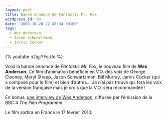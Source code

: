 ```yaml
---
layout: post
title: Bande-annonce de Fantastic Mr. Fox
wordpress_id: 84
date: "2009-10-28 22:47:34 +0100"
tags:
  - Wes Anderson
  - Jason Schwartzman
  - Jarvis Cocker
---
```


{% youtube n2igjYFojUo %}

Voici la bande annonce de _Fantastic Mr. Fox_, le nouveau film de **Wes
Anderson**. Ce film d’animation bénéficie en V.O. des voix de George Clooney,
Meryl Streep, Jason Schwartzman, Bill Murray, Jarvis Cocker (qui a composé pour
le film) et bien d’autres… Je n’ai pas trouvé qui fera les voix de la version
française mais je crois que la V.O. sera recommandée !

En bonus, [une interview de Wes Anderson][1], diffusée par l’émission de la BBC
4 _The Film Programme_.

Le film sortira en France le 17 février 2010.

[1]: https://www.bbc.co.uk/programmes/b00n9llt

